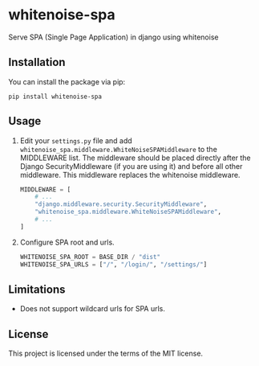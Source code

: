 # whitenoise-spa

Serve SPA (Single Page Application) in django using whitenoise

## Installation

You can install the package via pip:

```
pip install whitenoise-spa
```

## Usage

1. Edit your `settings.py` file and add `whitenoise_spa.middleware.WhiteNoiseSPAMiddleware` to the MIDDLEWARE list. The middleware should be placed directly after the Django SecurityMiddleware (if you are using it) and before all other middleware. This middleware replaces the whitenoise middleware.
   ```python
   MIDDLEWARE = [
       # ...
       "django.middleware.security.SecurityMiddleware",
       "whitenoise_spa.middleware.WhiteNoiseSPAMiddleware",
       # ...
   ]
   ```
2. Configure SPA root and urls.
   ```python
   WHITENOISE_SPA_ROOT = BASE_DIR / "dist"
   WHITENOISE_SPA_URLS = ["/", "/login/", "/settings/"]
   ```

## Limitations

- Does not support wildcard urls for SPA urls.

## License

This project is licensed under the terms of the MIT license.

